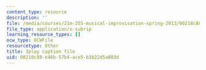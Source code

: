 ```yaml
---
content_type: resource
description: ''
file: /media/courses/21m-355-musical-improvisation-spring-2013/00218c88e46b57b4ace5b3b22d5a803d_Posv6O0845c.vtt
file_type: application/x-subrip
learning_resource_types: []
ocw_type: OCWFile
resourcetype: Other
title: 3play caption file
uid: 00218c88-e46b-57b4-ace5-b3b22d5a803d
---
```

